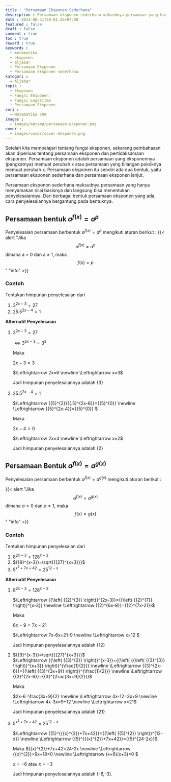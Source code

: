 ```yaml
---
title : "Persamaan Eksponen Sederhana"
description : Persamaan eksponen sederhana maksudnya persamaan yang hanya menyamakan nilai basisnya dan langsung bisa menentukan penyelesaiannya. Dari berbagai bentuk persamaan eksponen yang ada, cara penyelesaiannya bergantung pada bentuknya.
date : 2021-08-31T20:01:26+07:00
featured : false
draft : false
comment : true
toc : true
reward : true
keywords : 
  - matematika
  - eksponen
  - aljabar
  - Persamaan Eksponen
  - Persamaan eksponen sederhana
kategori : 
  - Aljabar
topik :
  - Eksponen
  - Fungsi Eksponen
  - Fungsi Logaritma
  - Persamaan Eksponen
seri : 
  - Matematika SMA
images : 
  - images/matsma/persamaan-eksponen.png
cover : 
  - images/cover/cover-eksponen.png
---
```


Setelah kita mempelajari tentang fungsi eksponen, sekarang pembahasan akan diperluas tentang persamaan eksponen dan pertidaksamaan eksponen. Persamaan eksponen adalah persamaan yang eksponennya (pangkatnya) memuat perubah x atau persamaan yang bilangan pokoknya memuat perubah x. Persamaan eksponen itu sendiri ada dua bentuk, yaitu persamaan eksponen sederhana dan persamaan eksponen lanjut. 

Persamaan eksponen sederhana maksudnya persamaan yang hanya menyamakan nilai basisnya dan langsung bisa menentukan penyelesaiannya. Dari berbagai bentuk persamaan eksponen yang ada, cara penyelesaiannya bergantung pada bentuknya.

## Persamaan bentuk ${{a}^{f(x)}}={{a}^{p}}$

Penyelesaian persamaan berbentuk ${{a}^{f(x)}}={{a}^{p}}$ mengikuti aturan berikut :
{{< alert "Jika $${{a}^{f(x)}}={{a}^{p}}$$ dimana a > 0 dan a ≠ 1, maka $$f(x)=p$$" "info" >}}

### Contoh
Tentukan himpunan penyelesaian dari
1)	${{3}^{2x-3}}=27$
2)	${{25.5}^{2x-4}}=1$

**Alternatif Penyelesaian**

1)	${{3}^{2x-3}}=27$

    $\Leftrightarrow {{3}^{2x-3}}={{3}^{3}}$
    
    Maka 
    
    $2x-3=3$
    
    $\Leftrightarrow  2x=6 \newline \Leftrightarrow  x=3$

    Jadi himpunan penyelesaiannya adalah {3}
2)	${{25.5}^{2x-4}}=1$

    $\Leftrightarrow {{5}^{2}}{{.5}^{2x-6}}={{5}^{0}} \newline 
    \Leftrightarrow {{5}^{2x-4}}={{5}^{0}} $

    Maka 
    
    $2x-4=0$

    $\Leftrightarrow 2x=4 \newline \Leftrightarrow x=2$

    Jadi himpunan penyelesaiannya adalah {2}

## Persamaan Bentuk ${{a}^{f(x)}}={{a}^{g(x)}}$
Penyelesaian persamaan berbentuk ${{a}^{f(x)}}={{a}^{g(x)}}$ mengikuti aturan berikut :

{{< alert "Jika $${{a}^{f(x)}}={{a}^{g(x)}}$$ dimana $a > 0$ dan $a ≠ 1$, maka $$f(x)=g(x)$$" "info" >}}

### Contoh

Tentukan himpunan penyelesaian dari
1)	${{8}^{2x-3}}={{128}^{x-3}}$
2)	${{9}^{x-3}}=\sqrt{{{27}^{x+3}}}$
3)	${{5}^{{{x}^{2}}+7x+42}}={{25}^{12-x}}$

**Alternatif Penyelesaian**

1)	${{8}^{2x-3}}={{128}^{x-3}}$

    $\Leftrightarrow {{\left( {{2}^{3}} \right)}^{2x-3}}={{\left( {{2}^{7}} \right)}^{x-3}} \newline \Leftrightarrow {{2}^{6x-9}}={{2}^{7x-21}}$

    Maka 
    
    $6x-9=7x-21$

    $\Leftrightarrow 7x-6x=21-9 \newline \Leftrightarrow x=12 $
    
    Jadi himpunan penyelesaiannya adalah {12}
2)	${{9}^{x-3}}=\sqrt{{{27}^{x+3}}}$  
    $\Leftrightarrow {{\left( {{3}^{2}} \right)}^{x-3}}={{\left( {{\left( {{3}^{3}} \right)}^{x+3}} \right)}^{\frac{1}{2}}} \newline \Leftrightarrow {{3}^{2x-6}}={{\left( {{3}^{3x+9}} \right)}^{\frac{1}{2}}} \newline \Leftrightarrow  {{3}^{2x-6}}={{3}^{\frac{3x+9}{2}}}$

    Maka 

    $2x-6=\frac{3x+9}{2} \newline \Leftrightarrow 4x-12=3x+9 \newline \Leftrightarrow 4x-3x=9+12 \newline \Leftrightarrow  x=21$

    Jadi himpunan penyelesaiannya adalah {21}
3)	${{5}^{{{x}^{2}}+7x+42}}={{25}^{12-x}}$
    
    $\Leftrightarrow {{5}^{{{x}^{2}}+7x+42}}={{\left( {{5}^{2}} \right)}^{12-x}} \newline \Leftrightarrow {{5}^{{{x}^{2}}+7x+42}}={{5}^{24-2x}}$

    Maka 
    ${{x}^{2}}+7x+42=24-2x \newline \Leftrightarrow {{x}^{2}}+9x+18=0 \newline \Leftrightarrow (x+6)(x+3)=0 $
    
    $x=-6$ atau $x=-3$
    
    Jadi himpunan penyelesaiannya adalah {-6,-3}.
